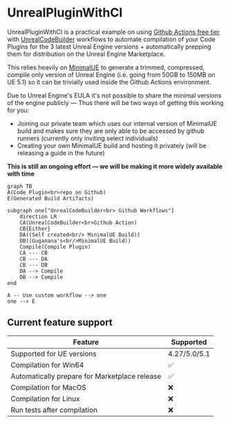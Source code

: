 # UnrealPluginWithCI

UnrealPluginWithCI is a practical example on using <ins>Github Actions free tier</ins> with [UnrealCodeBuilder](https://github.com/Guganana/UnrealCodeBuilder) workflows to automate compilation of your Code Plugins for the 3 latest Unreal Engine versions + automatically prepping them for distribution on the Unreal Engine Marketplace.

This relies heavily on [MinimalUE](https://github.com/Guganana/MinimalUE) to generate a trimmed, compressed, compile only version of Unreal Engine (i.e. going from 50GB to 150MB on UE 5.1) so it can be trivially used inside the Github Actions environment.

Due to Unreal Engine's EULA it's not possible to share the minimal versions of the engine publicly — Thus there will be two ways of getting this working for you:
- Joining our private team which uses our internal version of MinimalUE build and makes sure they are only able to be accessed by github runners (currently only inviting select individuals)
- Creating your own MinimalUE build and hosting it privately (will be releasing a guide in the future)

**This is still an ongoing effort — we will be making it more widely available with time**

```mermaid
graph TB
A(Code Plugin<br>repo on Github)
E(Generated Build Artifacts)

subgraph one["UnrealCodeBuilder<br> Github Workflows"]
    direction LR
    CA(UnrealCodeBuilder<br>Github Action)
    CB{Either}
    DA((Self created<br/> MinimalUE Build))
    DB((Guganana's<br/>MinimalUE Build))
    Compile(Compile Plugin)
    CA --- CB
    CB --- DA
    CB --- DB
    DA --> Compile
    DB --> Compile
end

A -- Use custom workflow --> one
one --> E
```

## Current feature support

| Feature  | Supported  |
|---|---|
|Supported for UE versions| 4.27/5.0/5.1  |
|Compilation for Win64|✅|
|Automatically prepare for Marketplace release|✅|
|Compilation for MacOS|❌|
|Compilation for Linux|❌|
|Run tests after compilation|❌|

